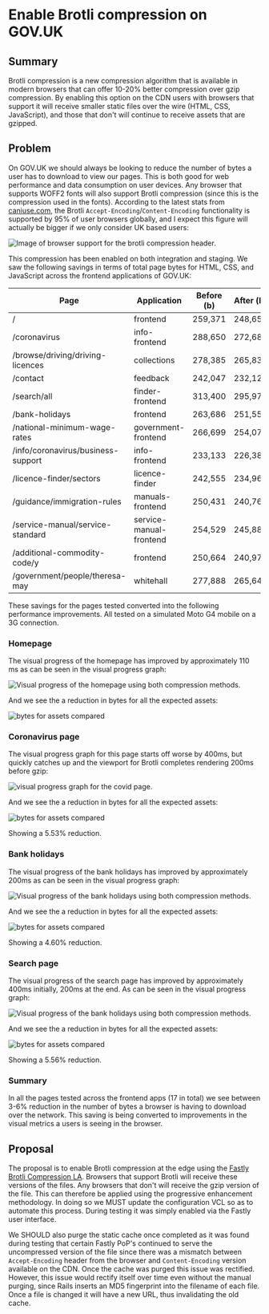 # Enable Brotli compression on GOV.UK

## Summary

Brotli compression is a new compression algorithm that is available in modern browsers that can offer 10-20% better compression over gzip compression. By enabling this option on the CDN users with browsers that support it will receive smaller static files over the wire (HTML, CSS, JavaScript), and those that don't will continue to receive assets that are gzipped.

## Problem

On GOV.UK we should always be looking to reduce the number of bytes a user has to download to view our pages. This is both good for web performance and data consumption on user devices. Any browser that supports WOFF2 fonts will also support Brotli compression (since this is the compression used in the fonts). According to the latest stats from [caniuse.com](https://caniuse.com/brotli), the Brotli `Accept-Encoding`/`Content-Encoding` functionality is supported by 95% of user browsers globally, and I expect this figure will actually be bigger if we only consider UK based users:

![Image of browser support for the brotli compression header.](rfc-138/brotli-usage-caniuse.png)

This compression has been enabled on both integration and staging. We saw the following savings in terms of total page bytes for HTML, CSS, and JavaScript across the frontend applications of GOV.UK:

| Page                               | Application             | Before (b) | After (b) | Diff (%) |
|------------------------------------|-------------------------|------------|-----------|----------|
| /                                  | frontend                | 259,371    | 248,653   | -4.13    |
| /coronavirus                       | info-frontend           | 288,650    | 272,687   | -5.53    |
| /browse/driving/driving-licences   | collections             | 278,385    | 265,832   | -4.51    |
| /contact                           | feedback                | 242,047    | 232,124   | -4.10    |
| /search/all                        | finder-frontend         | 313,400    | 295,979   | -5.56    |
| /bank-holidays                     | frontend                | 263,686    | 251,555   | -4.60    |
| /national-minimum-wage-rates       | government-frontend     | 266,699    | 254,073   | -4.73    |
| /info/coronavirus/business-support | info-frontend           | 233,133    | 226,382   | -2.90    |
| /licence-finder/sectors            | licence-finder          | 242,555    | 234,969   | -3.13    |
| /guidance/immigration-rules        | manuals-frontend        | 250,431    | 240,763   | -3.86    |
| /service-manual/service-standard   | service-manual-frontend | 254,529    | 245,881   | -3.40    |
| /additional-commodity-code/y       | frontend                | 250,664    | 240,974   | -3.87    |
| /government/people/theresa-may     | whitehall               | 277,888    | 265,642   | -4.41    |


These savings for the pages tested converted into the following performance improvements. All tested on a simulated Moto G4 mobile on a 3G connection.

### Homepage

The visual progress of the homepage has improved by approximately 110 ms as can be seen in the visual progress graph:

![Visual progress of the homepage using both compression methods.](rfc-138/visual-progress-homepage.png)

And we see the a reduction in bytes for all the expected assets:

![bytes for assets compared](rfc-138/total-bytes-homepage.png)

### Coronavirus page

The visual progress graph for this page starts off worse by 400ms, but quickly catches up and the viewport for Brotli completes rendering 200ms before gzip:

![visual progress graph for the covid page.](rfc-138/visual-progress-covid.png)

And we see the a reduction in bytes for all the expected assets:

![bytes for assets compared](rfc-138/total-bytes-coronavirus.png)

Showing a 5.53% reduction.

### Bank holidays

The visual progress of the bank holidays has improved by approximately 200ms as can be seen in the visual progress graph:

![Visual progress of the bank holidays using both compression methods.](rfc-138/visual-progress-bank-holidays.png)

And we see the a reduction in bytes for all the expected assets:

![bytes for assets compared](rfc-138/total-bytes-bank-holidays.png)

Showing a 4.60% reduction.

### Search page

The visual progress of the search page has improved by approximately 400ms initially, 200ms at the end. As can be seen in the visual progress graph:

![Visual progress of the bank holidays using both compression methods.](rfc-138/visual-progress-search.png)

And we see the a reduction in bytes for all the expected assets:

![bytes for assets compared](rfc-138/total-bytes-search.png)

Showing a 5.56% reduction.

### Summary 

In all the pages tested across the frontend apps (17 in total) we see between 3-6% reduction in the number of bytes a browser is having to download over the network. This saving is being converted to improvements in the visual metrics a users is seeing in the browser.

## Proposal

The proposal is to enable Brotli compression at the edge using the [Fastly Brotli Compression LA](https://www.fastly.com/release-notes/q3-2020#brotli). Browsers that support Brotli will receive these versions of the files. Any browsers that don't will receive the gzip version of the file. This can therefore be applied using the progressive enhancement methodology. In doing so we MUST update the configuration VCL so as to automate this process. During testing it was simply enabled via the Fastly user interface.

We SHOULD also purge the static cache once completed as it was found during testing that certain Fastly PoP's continued to serve the uncompressed version of the file since there was a mismatch between `Accept-Encoding` header from the browser and `Content-Encoding` version available on the CDN. Once the cache was purged this issue was rectified. However, this issue would rectify itself over time even without the manual purging, since Rails inserts an MD5 fingerprint into the filename of each file. Once a file is changed it will have a new URL, thus invalidating the old cache.
